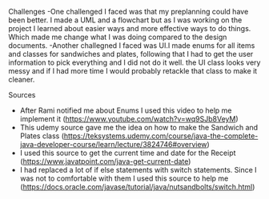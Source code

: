 Challenges
 -One challenged I faced was that my preplanning could have been better. I made a UML and a flowchart but as I was working on the project I learned about easier ways and more effective ways to do things. Which made me change what I was doing compared to the design documents.
 -Another challegned I faced was UI.I made enums for all items and classes for sandwiches and plates, following that I had to get the user information to pick everything and I did not do it well. the UI class looks very messy and if I had more time I would probably retackle that class to make it cleaner.

 Sources
 - After Rami notified me about Enums I used this video to help me implement it (https://www.youtube.com/watch?v=wq9SJb8VeyM)
 - This udemy source gave me the idea on how to make the Sandwich and Plates class (https://teksystems.udemy.com/course/java-the-complete-java-developer-course/learn/lecture/3824746#overview)
 - I used this source to get the current time and date for the Receipt (https://www.javatpoint.com/java-get-current-date)
 - I had replaced a lot of if else statements  with switch statements. Since I was not to comfortable with them I used this source to help me (https://docs.oracle.com/javase/tutorial/java/nutsandbolts/switch.html)